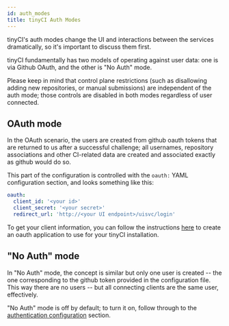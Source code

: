 ```yaml
---
id: auth_modes
title: tinyCI Auth Modes
---
```


tinyCI's auth modes change the UI and interactions between the services
dramatically, so it's important to discuss them first.

tinyCI fundamentally has two models of operating against user data: one is via
Github OAuth, and the other is "No Auth" mode.

Please keep in mind that control plane restrictions (such as disallowing adding
new repositories, or manual submissions) are independent of the auth mode;
those controls are disabled in both modes regardless of user connected.

## OAuth mode

In the OAuth scenario, the users are created from github oauth tokens that are
returned to us after a successful challenge; all usernames, repository
associations and other CI-related data are created and associated exactly as
github would do so.

This part of the configuration is controlled with the `oauth:` YAML
configuration section, and looks something like this:

```yaml
oauth:
  client_id: '<your id>'
  client_secret: '<your secret>'
  redirect_url: 'http://<your UI endpoint>/uisvc/login'
```

To get your client information, you can follow the instructions
[here](https://developer.github.com/apps/building-oauth-apps/creating-an-oauth-app/)
to create an oauth application to use for your tinyCI installation.

## "No Auth" mode

In "No Auth" mode, the concept is similar but only one user is created -- the
one corresponding to the github token provided in the configuration file. This
way there are no users -- but all connecting clients are the same user,
effectively.

"No Auth" mode is off by default; to turn it on, follow through to the
[authentication configuration](auth_config.md) section.
